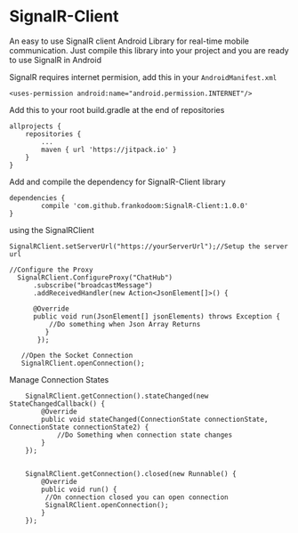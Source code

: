 # SignalR-Client

An easy to use SignalR client Android Library for real-time mobile communication. Just compile this library into your project
and you are ready to use SignalR in Android

SignalR requires internet permision, add this in your  `AndroidManifest.xml `

 `<uses-permission android:name="android.permission.INTERNET"/> `

Add this to your root build.gradle at the end of repositories

	allprojects {
		repositories {
			...
			maven { url 'https://jitpack.io' }
		}
	}
  
  Add and compile the dependency for SignalR-Client library
  
  	dependencies {
	        compile 'com.github.frankodoom:SignalR-Client:1.0.0'
	}
 
 using the SignalRClient
    
    
    SignalRClient.setServerUrl("https://yourServerUrl");//Setup the server url 
    
    //Configure the Proxy    
      SignalRClient.ConfigureProxy("ChatHub")
          .subscribe("broadcastMessage")
          .addReceivedHandler(new Action<JsonElement[]>() {
          
          @Override
          public void run(JsonElement[] jsonElements) throws Exception {
              //Do something when Json Array Returns
             }
           });
           
       //Open the Socket Connection    
       SignalRClient.openConnection(); 
       

   Manage Connection States


        SignalRClient.getConnection().stateChanged(new StateChangedCallback() {
            @Override
            public void stateChanged(ConnectionState connectionState, ConnectionState connectionState2) {
                //Do Something when connection state changes
            }
        });


        SignalRClient.getConnection().closed(new Runnable() {
            @Override
            public void run() {
             //On connection closed you can open connection
             SignalRClient.openConnection();
            }
        });

